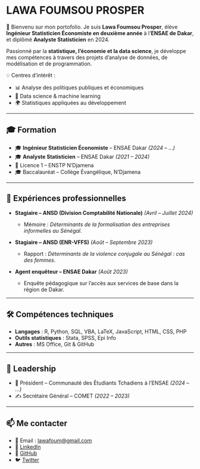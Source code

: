# LAWA FOUMSOU PROSPER

👋 Bienvenu sur mon portofolio.
Je suis **Lawa Foumsou Prosper**, élève **Ingénieur Statisticien Économiste en deuxième année** à l’**ENSAE de Dakar**, et diplômé **Analyste Statisticien** en 2024.  

Passionné par la **statistique, l’économie et la data science**, je développe mes compétences à travers des projets d’analyse de données, de modélisation et de programmation.  

💡 Centres d’intérêt :  
- 📊 Analyse des politiques publiques et économiques  
- 🤖 Data science & machine learning  
- 🌍 Statistiques appliquées au développement  

---

## 🎓 Formation  
- 🎓 **Ingénieur Statisticien Économiste** – ENSAE Dakar *(2024 – …)*  
- 🎓 **Analyste Statisticien** – ENSAE Dakar *(2021 – 2024)*  
- 📘 Licence 1 – ENSTP N’Djamena  
- 🎓 Baccalauréat – Collège Évangélique, N’Djamena  

---

## 💼 Expériences professionnelles  
- **Stagiaire – ANSD (Division Comptabilité Nationale)** *(Avril – Juillet 2024)*  
  - Mémoire : *Déterminants de la formalisation des entreprises informelles au Sénégal*.  

- **Stagiaire – ANSD (ENR-VFFS)** *(Août – Septembre 2023)*  
  - Rapport : *Déterminants de la violence conjugale au Sénégal : cas des femmes*.  

- **Agent enquêteur – ENSAE Dakar** *(Août 2023)*  
  - Enquête pédagogique sur l’accès aux services de base dans la région de Dakar.  

---

## 🛠️ Compétences techniques  
- **Langages** : R, Python, SQL, VBA, LaTeX, JavaScript, HTML, CSS, PHP  
- **Outils statistiques** : Stata, SPSS, Epi Info  
- **Autres** : MS Office, Git & GitHub  

---

## 🌟 Leadership  
- 👔 Président – Communauté des Étudiants Tchadiens à l’ENSAE *(2024 – …)*  
- ✍️ Secrétaire Général – COMET *(2022 – 2023)*  

---

## 📫 Me contacter  
- 📧 Email : [lawafoum@gmail.com](mailto:lawafoum@gmail.com)  
- 🔗 [LinkedIn](https://www.linkedin.com/in/proslawa)  
- 🐙 [GitHub](https://github.com/proslawa)  
- 🐦 [Twitter](https://twitter.com/FoumsouLawa02)  

